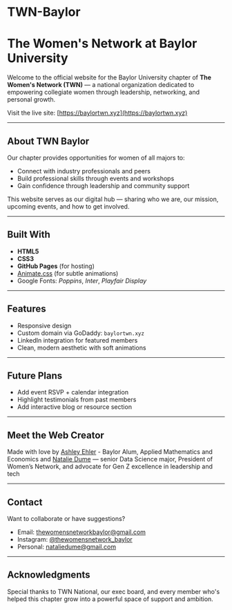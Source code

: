 # TWN-Baylor
# The Women's Network at Baylor University

Welcome to the official website for the Baylor University chapter of **The Women's Network (TWN)** — a national organization dedicated to empowering collegiate women through leadership, networking, and personal growth.

Visit the live site: [https://baylortwn.xyz](https://baylortwn.xyz)

---

## About TWN Baylor

Our chapter provides opportunities for women of all majors to:

- Connect with industry professionals and peers
- Build professional skills through events and workshops
- Gain confidence through leadership and community support

This website serves as our digital hub — sharing who we are, our mission, upcoming events, and how to get involved.

---

## Built With

- **HTML5**
- **CSS3**
- **GitHub Pages** (for hosting)
- [Animate.css](https://animate.style/) (for subtle animations)
- Google Fonts: *Poppins*, *Inter*, *Playfair Display*

---

## Features

- Responsive design
- Custom domain via GoDaddy: `baylortwn.xyz`
- LinkedIn integration for featured members
- Clean, modern aesthetic with soft animations

---

## Future Plans

- Add event RSVP + calendar integration
- Highlight testimonials from past members
- Add interactive blog or resource section

---

## Meet the Web Creator

Made with love by [Ashley Ehler](https://www.linkedin.com/in/ashleyehler/) - Baylor Alum, Applied Mathematics and Economics and
[Natalie Dume](https://www.linkedin.com/in/nataliedume/) — senior Data Science major, President of Women’s Network, and advocate for Gen Z excellence in leadership and tech

---

## Contact

Want to collaborate or have suggestions?

- Email: [thewomensnetworkbaylor@gmail.com](mailto:thewomensnetworkbaylor@gmail.com)
- Instagram: [@thewomensnetwork_baylor](https://instagram.com/thewomensnetwork_baylor)
- Personal: [nataliedume@gmail.com](mailto:nataliedume@gmail.com)

---

## Acknowledgments

Special thanks to TWN National, our exec board, and every member who's helped this chapter grow into a powerful space of support and ambition.

